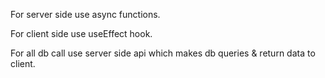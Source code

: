 For server side use async functions.

For client side use useEffect hook.

For all db call use server side api which makes db queries & return data to client.